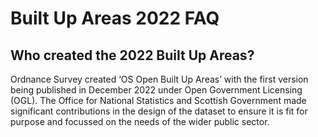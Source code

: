 # Built Up Areas 2022 FAQ

## Who created the 2022 Built Up Areas?
Ordnance Survey created ‘OS Open Built Up Areas’ with the first version being published in December 2022 under Open Government Licensing (OGL). The Office for National Statistics and Scottish Government made significant contributions in the design of the dataset to ensure it is fit for purpose and focussed on the needs of the wider public sector.
